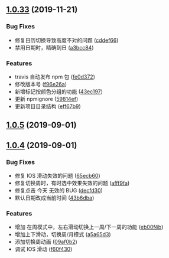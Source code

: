 ## [1.0.33](https://github.com/TangSY/vue-hash-calendar/compare/v1.0.5...v1.0.33) (2019-11-21)

### Bug Fixes

- 修复日历切换导致高度不对的问题 ([cddef66](https://github.com/TangSY/vue-hash-calendar/commit/cddef6635663184f9d8330485ca90333569896a6))
- 禁用日期时，精确到日 ([a3bcc84](https://github.com/TangSY/vue-hash-calendar/commit/a3bcc843a91ebfe7065905c3e67350f883725099))

### Features

- travis 自动发布 npm 包 ([fe0d372](https://github.com/TangSY/vue-hash-calendar/commit/fe0d3726c1f7a5e57dc17487444fd9457f12776d))
- 修改版本号 ([f96e26a](https://github.com/TangSY/vue-hash-calendar/commit/f96e26a9de90dc9ae9f8c92bc6489233ebdaf8c0))
- 新增标记按颜色分组的功能 ([43ec197](https://github.com/TangSY/vue-hash-calendar/commit/43ec197937cece8c1680796dc21a8778f0e6b960))
- 更新 npmignore ([59814ef](https://github.com/TangSY/vue-hash-calendar/commit/59814ef2426dff4acfa5c289fbaccbde0f28a72e))
- 更新项目目录结构 ([eff67b9](https://github.com/TangSY/vue-hash-calendar/commit/eff67b9f6efa35b63629636e42b479d330ea2b28))

## [1.0.5](https://github.com/TangSY/vue-hash-calendar/compare/v1.0.4...v1.0.5) (2019-09-01)

## [1.0.4](https://github.com/TangSY/vue-hash-calendar/compare/decfd30b724970d1fef8736cf7990478ee118890...v1.0.4) (2019-09-01)

### Bug Fixes

- 修复 IOS 滑动失效的问题 ([65ecb60](https://github.com/TangSY/vue-hash-calendar/commit/65ecb60db85308abeef71c96c5461bd3936742ac))
- 修复切换周时，有时选中效果失效的问题 ([afff9fa](https://github.com/TangSY/vue-hash-calendar/commit/afff9fad9d6fad530fe55416b9d2b5e423ef7a85))
- 修复点击 今天 无效的 BUG ([decfd30](https://github.com/TangSY/vue-hash-calendar/commit/decfd30b724970d1fef8736cf7990478ee118890))
- 默认日期改成当前时间 ([43b6dba](https://github.com/TangSY/vue-hash-calendar/commit/43b6dbafd68979f8f495fa8406090833287a3564))

### Features

- 增加 在周模式中，左右滑动切换上一周/下一周的功能 ([eb00f4b](https://github.com/TangSY/vue-hash-calendar/commit/eb00f4b3fa8f9a1b73145e8a41bd91ff6e5f35df))
- 增加上下滑动，切换周/月模式 ([a5a65d3](https://github.com/TangSY/vue-hash-calendar/commit/a5a65d361a939c0468c734b19c7e93f2b2498b9a))
- 添加切换周动画 ([09af0b2](https://github.com/TangSY/vue-hash-calendar/commit/09af0b28cebeb350c70629e9e8c34880d8ab365d))
- 调试 IOS 滑动 ([f60f430](https://github.com/TangSY/vue-hash-calendar/commit/f60f430c81b53aff0f5b51843712d10f22b71ad8))
